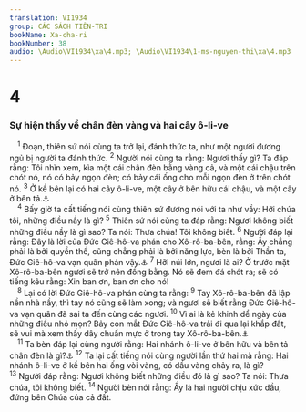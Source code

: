 ```yaml
---
translation: VI1934
group: CÁC SÁCH TIÊN-TRI
bookName: Xa-cha-ri 
bookNumber: 38
audio: \Audio\VI1934\xa\4.mp3; \Audio\VI1934\1-ms-nguyen-thi\xa\4.mp3
---
```


<div class="title"><h1>4</h1><h3>Sự hiện thấy về chân đèn vàng và hai cây ô-li-ve</h3></div>
<span class="verse xa_4_1"> <sup>1</sup> Đoạn, thiên sứ nói cùng ta trở lại, đánh thức ta, như một người đương ngủ bị người ta đánh thức. </span>
<span class="verse xa_4_2"><sup>2</sup> Người nói cùng ta rằng: Ngươi thấy gì? Ta đáp rằng: Tôi nhìn xem, kìa một cái chân đèn bằng vàng cả, và một cái chậu trên chót nó, nó có bảy ngọn đèn; có bảy cái ống cho mỗi ngọn đèn ở trên chót nó. </span>
<span class="verse xa_4_3"><sup>3</sup> Ở kề bên lại có hai cây ô-li-ve, một cây ở bên hữu cái chậu, và một cây ở bên tả.<a data-toggle="tooltip" data-placement="bottom" title="Kh 11:4">⚓</a><br/></span>
<span class="verse xa_4_4"> <sup>4</sup> Bấy giờ ta cất tiếng nói cùng thiên sứ đương nói với ta như vầy: Hỡi chúa tôi, những điều nầy là gì? </span>
<span class="verse xa_4_5"><sup>5</sup> Thiên sứ nói cùng ta đáp rằng: Ngươi không biết những điều nầy là gì sao? Ta nói: Thưa chúa! Tôi không biết. </span>
<span class="verse xa_4_6"><sup>6</sup> Người đáp lại rằng: Đây là lời của Đức Giê-hô-va phán cho Xô-rô-ba-bên, rằng: Ấy chẳng phải là bởi quyền thế, cũng chẳng phải là bởi năng lực, bèn là bởi Thần ta, Đức Giê-hô-va vạn quân phán vậy.<a data-toggle="tooltip" data-placement="bottom" title="Exo 5:2">⚓</a></span>
<span class="verse xa_4_7"><sup>7</sup> Hỡi núi lớn, ngươi là ai? Ở trước mặt Xô-rô-ba-bên ngươi sẽ trở nên đồng bằng. Nó sẽ đem đá chót ra; sẽ có tiếng kêu rằng: Xin ban ơn, ban ơn cho nó! <br/></span>
<span class="verse xa_4_8"> <sup>8</sup> Lại có lời Đức Giê-hô-va phán cùng ta rằng: </span>
<span class="verse xa_4_9"><sup>9</sup> Tay Xô-rô-ba-bên đã lập nền nhà nầy, thì tay nó cũng sẽ làm xong; và ngươi sẽ biết rằng Đức Giê-hô-va vạn quân đã sai ta đến cùng các ngươi. </span>
<span class="verse xa_4_10"><sup>10</sup> Vì ai là kẻ khinh dể ngày của những điều nhỏ mọn? Bảy con mắt Đức Giê-hô-va trải đi qua lại khắp đất, sẽ vui mà xem thấy dây chuẩn mực ở trong tay Xô-rô-ba-bên.<a data-toggle="tooltip" data-placement="bottom" title="Kh 5:6">⚓</a><br/></span>
<span class="verse xa_4_11"> <sup>11</sup> Ta bèn đáp lại cùng người rằng: Hai nhánh ô-li-ve ở bên hữu và bên tả chân đèn là gì?<a data-toggle="tooltip" data-placement="bottom" title="Kh 11:4">⚓</a></span>
<span class="verse xa_4_12"><sup>12</sup> Ta lại cất tiếng nói cùng người lần thứ hai mà rằng: Hai nhánh ô-li-ve ở kề bên hai ống vòi vàng, có dầu vàng chảy ra, là gì? </span>
<span class="verse xa_4_13"><sup>13</sup> Người đáp rằng: Ngươi không biết những điều đó là gì sao? Ta nói: Thưa chúa, tôi không biết. </span>
<span class="verse xa_4_14"><sup>14</sup> Người bèn nói rằng: Ấy là hai người chịu xức dầu, đứng bên Chúa của cả đất. <br/></span>
